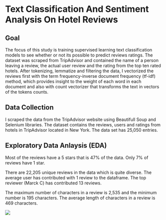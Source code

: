 # Text Classification And Sentiment Analysis On Hotel Reviews

## Goal
The focus of this study is training supervised learning text classification models to see whether or not its possible to predict reviews ratings. The dataset was scraped from TripAdvisor and contained the name of a person leaving a review, the actual user review and the rating from the top ten rated hotels. After tokenizing, lemmatize and filtering the data, I vectorized the reviews first with the term frequency-inverse document frequency (tf-idf) method, which provides insight to the weight of each word in each document and also with count vectorizer that transforms the text in vectors of the tokens counts. 

## Data Collection
I scraped the data from the TripAdvisor website using Beautifull Soup and Selenium libraries. The dataset contains the reviews, users and ratings from hotels in TripAdvisor located in New York. The data set has 25,050 entries.


## Exploratory Data Anlaysis (EDA) 

Most of the reviews have a 5 stars that is 47% of the data. Only 7% of reviews have 1 star. 

There are 22,205 unique reviews in the data which is quite diverse. The average user has contributed with 1 review to the dataframe. The top reviewer (Marck C) has contributed 13 reviews.

The maximum number of characters in a review is 2,535 and the minimum number is 195 characters. The average length of characters in a review is 469 characters.

![](Images/review_frequency)
